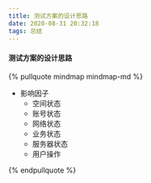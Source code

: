 ```yaml
---
title: 测试方案的设计思路
date: 2020-08-31 20:32:18
tags: 总结
---
```


#### 测试方案的设计思路
<!--more-->

{% pullquote mindmap mindmap-md %}
- 影响因子
	- 空间状态
	- 账号状态
	- 网络状态
	- 业务状态
	- 服务器状态
	- 用户操作

{% endpullquote %}